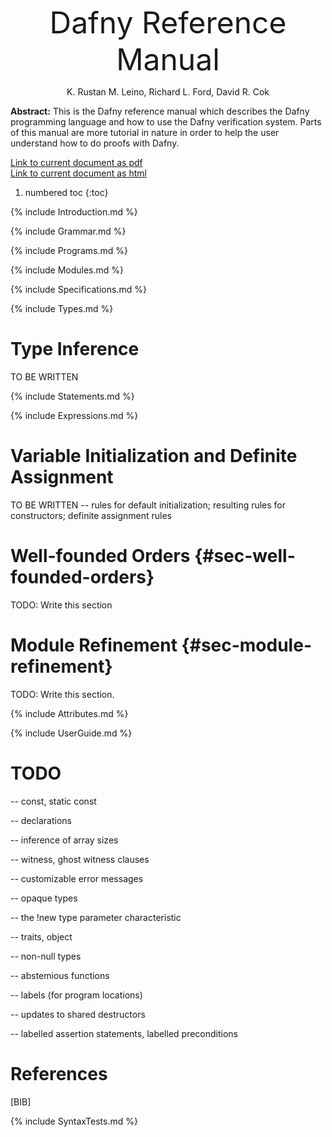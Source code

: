 <link rel="stylesheet" href="../assets/main.css">
<script src="https://cdn.mathjax.org/mathjax/latest/MathJax.js?config=TeX-AMS-MML_HTMLorMML" type="text/javascript"></script>

<font size="+4"><p style="text-align: center;">Dafny Reference Manual</p></font> <!-- PDFOMIT -->
<p style="text-align: center;">K. Rustan M. Leino, Richard L. Ford, David R. Cok</p> <!-- PDFOMIT -->
<p style="text-align: center;"><script> document.write(new Date(document.lastModified)); </script></p> <!-- PDFOMIT -->

<!--PDF NEWPAGE-->

**Abstract:** 
This is the Dafny reference manual which describes the Dafny programming
language and how to use the Dafny verification system.
Parts of this manual are more tutorial in nature in order to help the
user understand how to do proofs with Dafny.

[Link to current document as pdf](https://dafny-lang.github.io/dafny/DafnyReferenceManual/DafnyRef.pdf)<br/>
[Link to current document as html](https://dafny-lang.github.io/dafny/DafnyReferenceManual/DafnyRef)

1. numbered toc 
{:toc}

{% include Introduction.md %}

{% include Grammar.md %}

{% include Programs.md %}

{% include Modules.md %}

{% include Specifications.md %}

{% include Types.md %}

# Type Inference

TO BE WRITTEN

{% include Statements.md %}

{% include Expressions.md %}

# Variable Initialization and Definite Assignment

TO BE WRITTEN -- rules for default initialization; resulting rules for constructors; definite assignment rules

# Well-founded Orders {#sec-well-founded-orders}

TODO: Write this section

# Module Refinement {#sec-module-refinement}

TODO: Write this section.

{% include Attributes.md %}

{% include UserGuide.md %}

# TODO

-- const, static const

-- declarations

-- inference of array sizes

-- witness, ghost witness clauses

-- customizable error messages

-- opaque types

-- the !new type parameter characteristic

-- traits, object

-- non-null types

-- abstemious functions

-- labels (for program locations)

-- updates to shared destructors

-- labelled assertion statements, labelled preconditions

# References
[BIB]

{% include SyntaxTests.md %}

